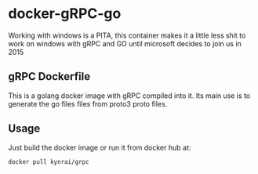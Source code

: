 # docker-gRPC-go
Working with windows is a PITA, this container makes it a little less shit to work on windows with gRPC and GO until microsoft decides to join us in 2015

## gRPC Dockerfile
This is a golang docker image with gRPC compiled into it. Its main use is to generate the go files files from proto3 proto files.

## Usage
Just build the docker image or run it from docker hub at:

    docker pull kynrai/grpc
